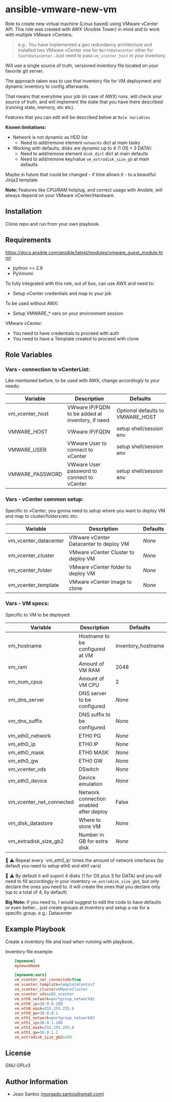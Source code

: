 # ansible-vmware-new-vm

Role to create new virtual machine (Linux based) using VMware vCenter API.
This role was created with AWX (Ansible Tower) in mind and to work with multiple VMware vCenters.

>e.g.: You have implemented a geo redundancy architecture and installed two VMware vCenter one for `NorthDatacenter` other for `SouthDatacenter`. Just need to pass `vm_vcenter_host` in your inventory.

Will use a single source of truth, versioned inventory file located on your favorite git server.

The approach taken was to use that inventory file for VM deployment and dynamic inventory to config afterwards.

That means that everytime your job (in case of AWX) runs, will check your source of truth, and will implement the state that you have there described (running state, memory, etc etc).

Features that you can edit will be described below at `Role Variables`

**Known limitations:**
* Network is not dynamic as HDD list
  * Need to add/remove element `networks` dict at main tasks
* Working with defaults, disks are dynamic up to 4 (1 OS + 3 DATA):
  * Need to add/remove element `disk_dict` dict at main defaults
  * Need to add/remove key/value `vm_extradisk_size_gb` at main defaults

Maybe in future that could be changed - if time allows it - to a beautiful Jinja2 template

**Note:** Features like CPU/RAM hotplug, and correct usage with Ansible, will always depend on your VMware vCenter/Hardware. 

## Installation

Clone repo and run from your own playbook.

## Requirements

https://docs.ansible.com/ansible/latest/modules/vmware_guest_module.html:
* python >= 2.6
* PyVmomi

To fully integrated with this role, out of box, can use AWX and need to:
* Setup vCenter credentials and map to your job

To be used without AWX:
* Setup VMWARE_* vars on your environment session

VMware vCenter:
* You need to have credentials to proceed with auth
* You need to have a Template created to proceed with clone

## Role Variables

### Vars - connection to vCenterList:

Like mentioned before, to be used with AWX, change accordingly to your needs:

| Variable        | Description                                      | Defaults                           |
|-----------------|--------------------------------------------------|------------------------------------|
| vm_vcenter_host | VWware IP/FQDN to be added at inventory, if need | *Optional* defaults to VMWARE_HOST |
| VMWARE_HOST     | VWware IP/FQDN                                   | setup shell/session env            |
| VMWARE_USER     | VWware User to connect to vCenter                | setup shell/session env            |
| VMWARE_PASSWORD | VWware User password to connect to vCenter       | setup shell/session env            |

### Vars - vCenter common setup:

Specific to vCenter, you gonna need to setup where you want to deploy VM and map to cluster/folders/etc etc:

| Variable              | Description                             | Defaults |
|-----------------------|-----------------------------------------|----------|
| vm_vcenter_datacenter | VWware vCenter Datacenter to deploy VM  | *None*   |
| vm_vcenter_cluster    | VMware vCenter Cluster to deploy VM     | *None*   |
| vm_vcenter_folder     | VMware vCenter folder to deploy VM      | *None*   |
| vm_vcenter_template   | VMware vCenter image to clone           | *None*   |


### Vars - VM specs:

Specific to VM to be deployed:

| Variable                 | Description                             | Defaults           |
|--------------------------|-----------------------------------------|--------------------|
| vm_hostname              | Hostname to be configured at VM         | inventory_hostname |
| vm_ram                   | Amount of VM RAM                        | 2048               |
| vm_num_cpus              | Amount of VM CPU                        | 2                  |
| vm_dns_server            | DNS server to be configured             | *None*             |
| vm_dns_suffix            | DNS suffix to be configured             | *None*             |
| vm_eth0_network          | ETH0 PG                                 | *None*             |
| vm_eth0_ip               | ETH0 IP                                 | *None*             |
| vm_eth0_mask             | ETH0 MASK                               | *None*             |
| vm_eth0_gw               | ETH0 GW                                 | *None*             |
| vm_vcenter_vds           | DSwitch                                 | *None*             |
| vm_eth0_device           | Device emulation                        | *None*             |
| vm_vcenter_net_connected | Network connection enabled after deploy | False              |
| vm_disk_datastore        | Where to store VM                       | *None*             |
| vm_extradisk_size_gb2    | Number in GB for extra disk             | *None*             |

:wave: :warning: Repeat every `vm_eth0_ip' times the amount of network interfaces (by default you need to setup eth0 and eth1 vars)

:wave: :warning: By default it will suport 4 disks (1 for OS plus 3 for DATA) and you will need to fill accordingly in your inventory `vm_extradisk_size_gbX`, but only declare the ones you need to. It will create the ones that you declare only (up to a total of 4, by default)

**Big Note:** if you need to, I would suggest to edit the code to have defaults or even better... just create groups at inventory and setup a var for a specific group. e.g.: Datacenter

## Example Playbook

Create a inventory file and load when running with playbook.

Inventory file example:

```ini
    [mynewvm]
    mynewvmName

    [mynewvm:vars]
    vm_vcenter_net_connected=True
    vm_vcenter_template=templateCentos7
    vm_vcenter_cluster=VMwareCluster
    vm_vcenter_vds=vDS_vcenter
    vm_eth0_network=portgroup_network01
    vm_eth0_ip=10.0.0.100
    vm_eth0_mask=255.255.255.0
    vm_eth0_gw=10.0.0.1
    vm_eth1_network=portgroup_network02
    vm_eth1_ip=10.0.1.100
    vm_eth1_mask=255.255.255.0
    vm_eth1_gw=10.0.1.1
    vm_extradisk_size_gb2=100
```

## License

GNU GPLv3

## Author Information

* Joao Santos (morgado.santos@gmail.com)
